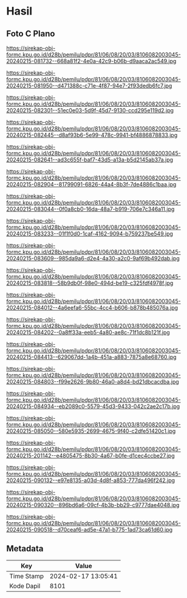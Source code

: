 # Hasil

## Foto C Plano

https://sirekap-obj-formc.kpu.go.id/d28b/pemilu/pdpr/81/06/08/20/03/8106082003045-20240215-081732--668a81f2-4e0a-42c9-b06b-d9aaca2ac549.jpg

https://sirekap-obj-formc.kpu.go.id/d28b/pemilu/pdpr/81/06/08/20/03/8106082003045-20240215-081950--d471388c-c71e-4f87-94e7-2f93dedb6fc7.jpg

https://sirekap-obj-formc.kpu.go.id/d28b/pemilu/pdpr/81/06/08/20/03/8106082003045-20240215-082301--51ec0e03-5d9f-45d7-9130-ccd295e119d2.jpg

https://sirekap-obj-formc.kpu.go.id/d28b/pemilu/pdpr/81/06/08/20/03/8106082003045-20240215-082445--d8af93b6-5e99-478c-9941-bf4886878833.jpg

https://sirekap-obj-formc.kpu.go.id/d28b/pemilu/pdpr/81/06/08/20/03/8106082003045-20240215-082641--ad3c655f-baf7-43d5-a13a-b5d2145ab37a.jpg

https://sirekap-obj-formc.kpu.go.id/d28b/pemilu/pdpr/81/06/08/20/03/8106082003045-20240215-082904--81799091-6826-44a4-8b3f-7de4886c1baa.jpg

https://sirekap-obj-formc.kpu.go.id/d28b/pemilu/pdpr/81/06/08/20/03/8106082003045-20240215-083044--0f0a8cb0-16da-48a7-b919-706e7c346a11.jpg

https://sirekap-obj-formc.kpu.go.id/d28b/pemilu/pdpr/81/06/08/20/03/8106082003045-20240215-083233--01f1f0d0-1caf-4162-9094-b759237be549.jpg

https://sirekap-obj-formc.kpu.go.id/d28b/pemilu/pdpr/81/06/08/20/03/8106082003045-20240215-083609--985da9a6-d2e4-4a30-a2c0-9af69b492dab.jpg

https://sirekap-obj-formc.kpu.go.id/d28b/pemilu/pdpr/81/06/08/20/03/8106082003045-20240215-083818--58b9db0f-98e0-494d-be19-c325fdf4978f.jpg

https://sirekap-obj-formc.kpu.go.id/d28b/pemilu/pdpr/81/06/08/20/03/8106082003045-20240215-084012--4a6eefa6-55bc-4cc4-b606-b878b485076a.jpg

https://sirekap-obj-formc.kpu.go.id/d28b/pemilu/pdpr/81/06/08/20/03/8106082003045-20240215-084202--0a8ff33a-eeb5-4a80-ae8c-71f1dc8b121f.jpg

https://sirekap-obj-formc.kpu.go.id/d28b/pemilu/pdpr/81/06/08/20/03/8106082003045-20240215-084413--629067dd-1a4b-451a-a883-7875a8e68760.jpg

https://sirekap-obj-formc.kpu.go.id/d28b/pemilu/pdpr/81/06/08/20/03/8106082003045-20240215-084803--f99e2626-9b80-46a0-a8d4-bd21dbcacdba.jpg

https://sirekap-obj-formc.kpu.go.id/d28b/pemilu/pdpr/81/06/08/20/03/8106082003045-20240215-084934--eb2089c0-5579-45d3-9433-042c2ae2c17b.jpg

https://sirekap-obj-formc.kpu.go.id/d28b/pemilu/pdpr/81/06/08/20/03/8106082003045-20240215-085050--580e5935-2699-4675-9f40-c2dfe51420c1.jpg

https://sirekap-obj-formc.kpu.go.id/d28b/pemilu/pdpr/81/06/08/20/03/8106082003045-20240215-201142--e4805475-8b30-4a67-b0fe-d1cec4ccbe27.jpg

https://sirekap-obj-formc.kpu.go.id/d28b/pemilu/pdpr/81/06/08/20/03/8106082003045-20240215-090132--e97e8135-a03d-4d8f-a853-777da496f242.jpg

https://sirekap-obj-formc.kpu.go.id/d28b/pemilu/pdpr/81/06/08/20/03/8106082003045-20240215-090320--896bd6a6-09cf-4b3b-bb29-c9777dae4048.jpg

https://sirekap-obj-formc.kpu.go.id/d28b/pemilu/pdpr/81/06/08/20/03/8106082003045-20240215-090518--d70ceaf6-ad5e-47a1-b775-1ad73ca61d60.jpg


## Metadata

| Key        | Value               |
| ---------- | ------------------- |
| Time Stamp | 2024-02-17 13:05:41 |
| Kode Dapil | 8101                |



